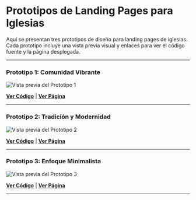 # Prototipos de Landing Pages para Iglesias

Aquí se presentan tres prototipos de diseño para landing pages de iglesias. Cada prototipo incluye una vista previa visual y enlaces para ver el código fuente y la página desplegada.

---

### Prototipo 1: Comunidad Vibrante

![Vista previa del Prototipo 1](placeholder_image_url_1.jpg)

**[Ver Código](https://github.com/yourusername/church-prototype-1)** | **[Ver Página](https://prototype-1.netlify.app)**

---

### Prototipo 2: Tradición y Modernidad

![Vista previa del Prototipo 2](placeholder_image_url_2.jpg)

**[Ver Código](https://github.com/yourusername/church-prototype-2)** | **[Ver Página](https://prototype-2.netlify.app)**

---

### Prototipo 3: Enfoque Minimalista

![Vista previa del Prototipo 3](placeholder_image_url_3.jpg)

**[Ver Código](https://github.com/yourusername/church-prototype-3)** | **[Ver Página](https://prototype-3.netlify.app)**

---
